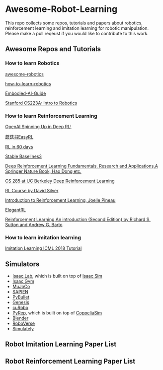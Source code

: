 <!--
 * @Author: likecanyon 
 * @Date: 2025-03-27 14:27:39
 * @LastEditors: likecanyon 
 * @LastEditTime: 2025-03-27 14:36:18
 * @FilePath: \undefinedd:\Workspace\awesome-robot-learning\README.md
 * @Description: 这是默认设置,请设置`customMade`, 打开koroFileHeader查看配置 进行设置: https://github.com/OBKoro1/koro1FileHeader/wiki/%E9%85%8D%E7%BD%AE
-->
# Awesome-Robot-Learning
This repo collects some repos, tutorials and papers about robotics, reinforcement learning and imitation learning for robotic manipulation. Please make a pull reqeust if you would like to contribute to this work.

## Awesome Repos and Tutorials

### How to learn Robotics
[awesome-robotics](https://github.com/kiloreux/awesome-robotics)

[how-to-learn-robotics](https://github.com/qqfly/how-to-learn-robotics)

[Embodied-AI-Guide](https://github.com/TianxingChen/Embodied-AI-Guide)

[Stanford CS223A: Intro to Robotics](https://www.youtube.com/playlist?list=PL65CC0384A1798ADF)

### How to learn Reinforcement Learning

[OpenAI Spinning Up in Deep RL!](https://spinningup.openai.com/en/latest/index.html)

[蘑菇书EasyRL](https://github.com/datawhalechina/easy-rl)

[RL in 60 days](https://github.com/andri27-ts/Reinforcement-Learning)

[Stable Baselines3](https://stable-baselines3.readthedocs.io/en/master/index.html#)

[Deep Reinforcement Learning Fundamentals, Research and Applications,A Springer Nature Book, Hao Dong etc.](https://deepreinforcementlearningbook.org/)


[CS 285 at UC Berkeley Deep Reinforcement Learning](https://rail.eecs.berkeley.edu/deeprlcourse/)

[RL Course by David Silver](https://www.youtube.com/watch?v=2pWv7GOvuf0&list=PLzuuYNsE1EZAXYR4FJ75jcJseBmo4KQ9-&index=2)

[Introduction to Reinforcement Learning, Joelle Pineau](https://videolectures.net/videos/deeplearning2016_pineau_reinforcement_learning)

[ElegantRL](https://elegantrl.readthedocs.io/en/latest/index.html)

[Reinforcement Learning An introduction (Second Edition) by Richard S. Sutton and Andrew G. Barto](https://github.com/MrinmoiHossain/Reinforcement-Learning-Specialization-Coursera/blob/master/Book/Reinforcement%20Learning%20An%20introduction%20(Second%20Edition)%20by%20Richard%20S.%20Sutton%20and%20Andrew%20G.%20Barto.pdf)



### How to learn imitation learning
[Imitation Learning ICML 2018 Tutorial](https://drive.google.com/file/d/12QdNmMll-bGlSWnm8pmD_TawuRN7xagX/view)




## Simulators
- [Isaac Lab](https://github.com/isaac-sim/IsaacLab), which is built on top of [Isaac Sim](https://docs.isaacsim.omniverse.nvidia.com/latest/index.html)
- [Isaac Gym](https://developer.nvidia.com/isaac-gym)
- [MuJoCo](https://github.com/google-deepmind/mujoco)
- [SAPIEN](https://github.com/haosulab/SAPIEN)
- [PyBullet](https://github.com/bulletphysics/bullet3)
- [Genesis](https://github.com/Genesis-Embodied-AI/Genesis)
- [cuRobo](https://github.com/NVlabs/curobo)
- [PyRep](https://github.com/stepjam/PyRep), which is built on top of [CoppeliaSim](https://www.coppeliarobotics.com/)
- [Blender](https://www.blender.org/)
- [RoboVerse](https://github.com/RoboVerseOrg/RoboVerse) 
- [Simulately](https://simulately.wiki/)

## Robot Imitation Learning Paper List

## Robot Reinforcement Learning Paper List










